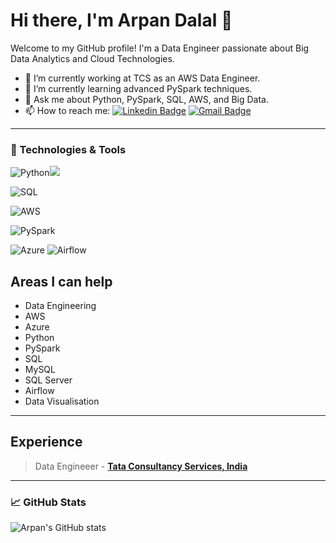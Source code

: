 # Hi there, I'm Arpan Dalal 👋

Welcome to my GitHub profile! I'm a Data Engineer passionate about Big Data Analytics and Cloud Technologies.

- 🔭 I’m currently working at TCS as an AWS Data Engineer.
- 🌱 I’m currently learning advanced PySpark techniques.
- 💬 Ask me about Python, PySpark, SQL, AWS, and Big Data.
- 📫 How to reach me:
[![Linkedin Badge](https://img.shields.io/badge/-LinkedIn-blue?style=flat-square&logo=Linkedin&logoColor=white)](https://www.linkedin.com/in/arpan-dalal/)
[![Gmail Badge](https://img.shields.io/badge/-Gmail-c14438?style=flat-square&logo=Gmail&logoColor=white)](mailto:arpandalal1997@gmail.com)

---

### 🔧 Technologies & Tools

![Python](https://img.shields.io/badge/-Python-000?&logo=Python)![ ](https://img.shields.io/badge/rating-★★★★☆-brightgreen)

![SQL](https://img.shields.io/badge/-SQL-000?&logo=MySQL)[ ](https://img.shields.io/badge/rating-★★★★☆-brightgreen)

![AWS](https://img.shields.io/badge/-AWS-000?&logo=Amazon-Web-Services)[ ](https://img.shields.io/badge/rating-★★★★☆-brightgreen)

![PySpark](https://img.shields.io/badge/-PySpark-000?&logo=Apache-Spark)[ ](https://img.shields.io/badge/rating-★★★★☆-brightgreen)

![Azure](https://img.shields.io/badge/Azure_DevOps-0078D7?style=for-the-badge&logo=azure&logoColor=white)
![Airflow](https://img.shields.io/badge/Airflow-017CEE?style=for-the-badge&logo=Apache%20Airflow&logoColor=white)

## Areas I can help

* Data Engineering
* AWS
* Azure
* Python
* PySpark
* SQL
* MySQL
* SQL Server
* Airflow
* Data Visualisation

---
## Experience
> Data Engineeer - [**Tata Consultancy Services, India**](https://www.tcs.com)
---

### 📈 GitHub Stats

![Arpan's GitHub stats](https://github-readme-stats.vercel.app/api?username=arpan-dalal&show_icons=true&theme=dark)
